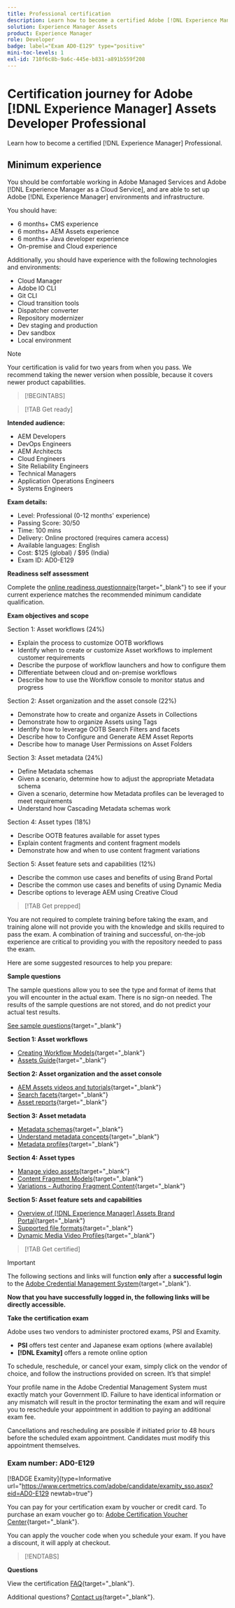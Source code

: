 ```yaml
---
title: Professional certification
description: Learn how to become a certified Adobe [!DNL Experience Manager] Professional.
solution: Experience Manager Assets
product: Experience Manager
role: Developer
badge: label="Exam AD0-E129" type="positive"
mini-toc-levels: 1
exl-id: 710f6c8b-9a6c-445e-b831-a891b559f208
---
```

# Certification journey for Adobe [!DNL Experience Manager] Assets Developer Professional

Learn how to become a certified [!DNL Experience Manager] Professional.

## Minimum experience

You should be comfortable working in Adobe Managed Services and Adobe [!DNL Experience Manager as a Cloud Service], and are able to set up Adobe [!DNL Experience Manager] environments and infrastructure. 

You should have:

* 6 months+ CMS experience
* 6 months+ AEM Assets experience
* 6 months+ Java developer experience
* On-premise and Cloud experience

Additionally, you should have experience with the following technologies and environments:

* Cloud Manager
* Adobe IO CLI
* Git CLI
* Cloud transition tools
* Dispatcher converter
* Repository modernizer
* Dev staging and production
* Dev sandbox
* Local environment

>[!NOTE]
>
>Your certification is valid for two years from when you pass. We recommend taking the newer version when possible, because it covers newer product capabilities.

>[!BEGINTABS]

>[!TAB Get ready]

**Intended audience:**

* AEM Developers
* DevOps Engineers
* AEM Architects
* Cloud Engineers
* Site Reliability Engineers
* Technical Managers
* Application Operations Engineers
* Systems Engineers

**Exam details:**

* Level: Professional (0-12 months' experience)
* Passing Score: 30/50
* Time: 100 mins
* Delivery: Online proctored (requires camera access)
* Available languages: English
* Cost: $125 (global) / $95 (India)
* Exam ID: AD0-E129

**Readiness self assessment**

Complete the [online readiness questionnaire](https://scorpion.caveon.com/launchpad/ad-q-e208-readiness-questionnaire-for-adobe-analytics-business-practitioner-expert-exam-copy-b9x6ey/ad-q-e129-readiness-questionnaire-for-adobe-aem-assets-developer-professional-exam){target="_blank"} to see if your current experience matches the recommended minimum candidate qualification.

**Exam objectives and scope**

Section 1: Asset workflows (24%)

* Explain the process to customize OOTB workflows
* Identify when to create or customize Asset workflows to implement customer requirements
* Describe the purpose of workflow launchers and how to configure them
* Differentiate between cloud and on-premise workflows
* Describe how to use the Workflow console to monitor status and progress

Section 2: Asset organization and the asset console (22%)

* Demonstrate how to create and organize Assets in Collections
* Demonstrate how to organize Assets using Tags
* Identify how to leverage OOTB Search Filters and facets
* Describe how to Configure and Generate AEM Asset Reports
* Describe how to manage User Permissions on Asset Folders

Section 3: Asset metadata (24%)

* Define Metadata schemas
* Given a scenario, determine how to adjust the appropriate Metadata schema
* Given a scenario, determine how Metadata profiles can be leveraged to meet requirements
* Understand how Cascading Metadata schemas work

Section 4: Asset types (18%)

* Describe OOTB features available for asset types
* Explain content fragments and content fragment models
* Demonstrate how and when to use content fragment variations

Section 5: Asset feature sets and capabilities (12%)

* Describe the common use cases and benefits of using Brand Portal
* Describe the common use cases and benefits of using Dynamic Media
* Describe options to leverage AEM using Creative Cloud

>[!TAB Get prepped]

You are not required to complete training before taking the exam, and training alone will not provide you with the knowledge and skills required to pass the exam. A combination of training and successful, on-the-job experience are critical to providing you with the repository needed to pass the exam.

Here are some suggested resources to help you prepare:

**Sample questions**

The sample questions allow you to see the type and format of items that you will encounter in the actual exam. There is no sign-on needed. The results of the sample questions are not stored, and do not predict your actual test results.

[See sample questions](https://scorpion.caveon.com/launchpad/ad0-e129-adobe-experience-manager-assets-developer-professional-copy-ms27zq){target="_blank"}

**Section 1: Asset workflows**

* [Creating Workflow Models](https://experienceleague.adobe.com/docs/experience-manager-64/developing/extending-aem/extending-workflows/workflows-models.html?lang=en#sync-your-workflow-generate-a-runtime-model){target="_blank"}
* [Assets Guide](https://experienceleague.adobe.com/docs/experience-manager-64/assets/home.html?lang=en){target="_blank"}

**Section 2: Asset organization and the asset console**

* [AEM Assets videos and tutorials](https://experienceleague.adobe.com/docs/experience-manager-learn/assets/overview.html?lang=en){target="_blank"}
* [Search facets](https://experienceleague.adobe.com/docs/experience-manager-65/assets/administer/search-facets.html?lang=en#restoring-default-search-facets){target="_blank"}
* [Asset reports](https://experienceleague.adobe.com/docs/experience-manager-65/assets/administer/asset-reports.html?lang=en){target="_blank"}

**Section 3: Asset metadata**

* [Metadata schemas](https://experienceleague.adobe.com/docs/experience-manager-64/assets/administer/metadata-schemas.html?lang=en#default-metadata-schema-forms){target="_blank"}
* [Understand metadata concepts](https://experienceleague.adobe.com/docs/experience-manager-65/assets/administer/metadata-concepts.html?lang=en){target="_blank"}
* [Metadata profiles](https://experienceleague.adobe.com/docs/experience-manager-64/assets/administer/metadata-profiles.html?lang=en#:~:text=Add%20a%20metadata%20profile.%20Tap%20or%20click%20the,and%20configure%20its%20properties%20in%20the%20Settings%20tab.){target="_blank"}

**Section 4: Asset types**

* [Manage video assets](https://experienceleague.adobe.com/docs/experience-manager-64/assets/managing/managing-video-assets.html?lang=en#uploading-and-previewing-video-assets){target="_blank"}
* [Content Fragment Models](https://experienceleague.adobe.com/docs/experience-manager-65/assets/content-fragments/content-fragments-models.html?lang=en#creating-a-content-fragment-model){target="_blank"}
* [Variations - Authoring Fragment Content](https://experienceleague.adobe.com/docs/experience-manager-65/assets/content-fragments/content-fragments-variations.html?lang=en#managing-variations){target="_blank"}

**Section 5: Asset feature sets and capabilities**

* [Overview of [!DNL Experience Manager] Assets Brand Portal](https://experienceleague.adobe.com/docs/experience-manager-brand-portal/using/introduction/brand-portal.html?lang=en){target="_blank"}
* [Supported file formats](https://experienceleague.adobe.com/docs/experience-manager-brand-portal/using/introduction/brand-portal-supported-formats.html?lang=en){target="_blank"}
* [Dynamic Media Video Profiles](https://experienceleague.adobe.com/docs/experience-manager-cloud-service/content/assets/dynamicmedia/video-profiles.html?lang=en){target="_blank"}

>[!TAB Get certified]

>[!IMPORTANT]
>
>The following sections and links will function **only**  after a **successful login** to the [Adobe Credential Management System](http://www.certmetrics.com/adobe){target="_blank"}. 

**Now that you have successfully logged in, the following links will be directly accessible.**

**Take the certification exam**

Adobe uses two vendors to administer proctored exams, PSI and Examity. 

* **PSI** offers test center and Japanese exam options (where available) 
* **[!DNL Examity]** offers a remote online option

To schedule, reschedule, or cancel your exam, simply click on the vendor of choice, and follow the instructions provided on screen. It’s that simple! 

Your profile name in the Adobe Credential Management System must exactly match your Government ID. Failure to have identical information or any mismatch will result in the proctor terminating the exam and will require you to reschedule your appointment in addition to paying an additional exam fee.

Cancellations and rescheduling are possible if initiated prior to 48 hours before the scheduled exam appointment. Candidates must modify this appointment themselves.

### Exam number: AD0-E129

[!BADGE Examity]{type=Informative url="https://www.certmetrics.com/adobe/candidate/examity_sso.aspx?eid=AD0-E129 newtab=true"}

You can pay for your certification exam by voucher or credit card. To purchase an exam voucher go to: [Adobe Certification Voucher Center](https://market.xvoucher.com/adobe/global){target="_blank"}. 

You can apply the voucher code when you schedule your exam. If you have a discount, it will apply at checkout.

>[!ENDTABS]

**Questions**

View the certification [FAQ](https://experienceleague.adobe.com/docs/certification/certification/faq.html?lang=en){target="_blank"}.

Additional questions? [Contact us](mailto:certif@adobe.com){target="_blank"}.
